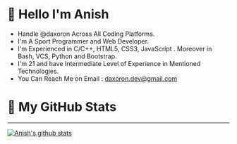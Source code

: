 # 👋 Hello I'm Anish
- Handle @daxoron Across All Coding Platforms.
- I'm A Sport Programmer and Web Developer.
- I'm Experienced in C/C++, HTML5, CSS3, JavaScript . Moreover in Bash, VCS, Python and Bootstrap.
- I'm 21 and have Intermediate Level of Experience in Mentioned Technologies.
- You Can Reach Me on Email : daxoron.dev@gmail.com
  
# 🌱 My GitHub Stats
<hr>
<a href="#">
  <img align="center" src="https://github-readme-stats.vercel.app/api?username=daxoron&show_icons=true&include_all_commits=true&theme=dark" alt="Anish's github stats" />
</a>
